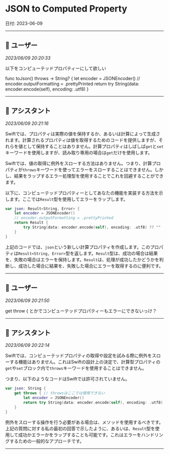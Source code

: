 # JSON to Computed Property

日付: 2023-06-09

---

## 👤 ユーザー
*2023/06/09 20:20:33*

以下をコンピューテッドプロパティーにして欲しい

func toJson() throws -&gt; String? {
        let encoder = JSONEncoder()
        // encoder.outputFormatting = .prettyPrinted
        return try String(data: encoder.encode(self), encoding: .utf8)
    }

---

## 🤖 アシスタント
*2023/06/09 20:21:16*

Swiftでは、プロパティは実際の値を保持するか、あるいは計算によって生成されます。計算されるプロパティは値を取得するためのコードを提供しますが、それらを値として保持することはありません。計算プロパティはしばしば`get`と`set`キーワードを使用しますが、読み取り専用の場合は`get`だけを使用します。

Swiftでは、値の取得に例外をスローする方法はありません。つまり、計算プロパティが`throws`キーワードを使ってエラーをスローすることはできません。しかし、結果をラップするエラー処理型を使用することでこれを回避することができます。

以下に、コンピューテッドプロパティーとしてあなたの機能を実装する方法を示します。ここでは`Result`型を使用してエラーをラップします。

```swift
var json: Result<String, Error> {
    let encoder = JSONEncoder()
    // encoder.outputFormatting = .prettyPrinted
    return Result {
        try String(data: encoder.encode(self), encoding: .utf8) ?? ""
    }
}
```

上記のコードでは、`json`という新しい計算プロパティを作成します。このプロパティは`Result<String, Error>`型を返します。`Result`型は、成功の場合は結果を、失敗の場合はエラーを保持します。`Result`は、処理が成功したかどうかを判断し、成功した場合に結果を、失敗した場合にエラーを取得するのに便利です。

---

## 👤 ユーザー
*2023/06/09 20:21:50*

get throw { とかでコンピューテッドプロパティーもエラーにできないっけ？

---

## 🤖 アシスタント
*2023/06/09 20:22:14*

Swiftでは、コンピューテッドプロパティの取得や設定を試みる際に例外をスローする機能はありません。これはSwiftの設計上の決定で、計算型プロパティの`get`や`set`ブロック内で`throws`キーワードを使用することはできません。

つまり、以下のようなコードはSwiftでは許可されていません。

```swift
var json: String {
    get throws { // throwsはここでは使用できない
        let encoder = JSONEncoder()
        return try String(data: encoder.encode(self), encoding: .utf8) ?? ""
    }
}
```

例外をスローする操作を行う必要がある場合は、メソッドを使用するべきです。上記の質問に対する私の最初の回答で示したように、あるいは、`Result`型を使用して成功かエラーかをラップすることも可能です。これはエラーをハンドリングするための一般的なアプローチです。

---

